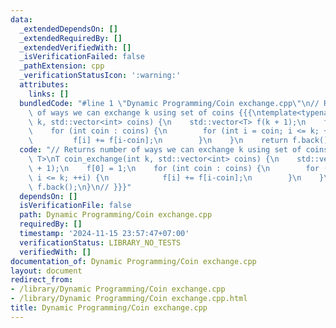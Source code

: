 ```yaml
---
data:
  _extendedDependsOn: []
  _extendedRequiredBy: []
  _extendedVerifiedWith: []
  _isVerificationFailed: false
  _pathExtension: cpp
  _verificationStatusIcon: ':warning:'
  attributes:
    links: []
  bundledCode: "#line 1 \"Dynamic Programming/Coin exchange.cpp\"\n// Returns number\
    \ of ways we can exchange k using set of coins {{{\ntemplate<typename T>\nT coin_exchange(int\
    \ k, std::vector<int> coins) {\n    std::vector<T> f(k + 1);\n    f[0] = 1;\n\
    \    for (int coin : coins) {\n        for (int i = coin; i <= k; ++i) {\n   \
    \         f[i] += f[i-coin];\n        }\n    }\n    return f.back();\n}\n// }}}\n"
  code: "// Returns number of ways we can exchange k using set of coins {{{\ntemplate<typename\
    \ T>\nT coin_exchange(int k, std::vector<int> coins) {\n    std::vector<T> f(k\
    \ + 1);\n    f[0] = 1;\n    for (int coin : coins) {\n        for (int i = coin;\
    \ i <= k; ++i) {\n            f[i] += f[i-coin];\n        }\n    }\n    return\
    \ f.back();\n}\n// }}}"
  dependsOn: []
  isVerificationFile: false
  path: Dynamic Programming/Coin exchange.cpp
  requiredBy: []
  timestamp: '2024-11-15 23:57:47+07:00'
  verificationStatus: LIBRARY_NO_TESTS
  verifiedWith: []
documentation_of: Dynamic Programming/Coin exchange.cpp
layout: document
redirect_from:
- /library/Dynamic Programming/Coin exchange.cpp
- /library/Dynamic Programming/Coin exchange.cpp.html
title: Dynamic Programming/Coin exchange.cpp
---
```

